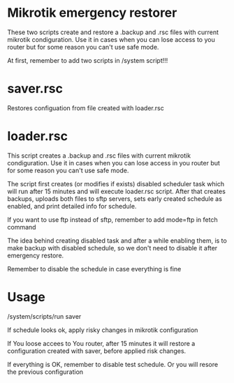 # Mikrotik emergency restorer

These two scripts create and restore a .backup and .rsc files with current mikrotik condiguration. Use it in cases when you can lose access to you router but for some reason you can't use safe mode.

At first, remember to add two scripts in /system script!!! 

saver.rsc
==========
Restores configuation from file created with loader.rsc

loader.rsc 
==========
This script creates a .backup and .rsc files with current mikrotik condiguration. Use it in cases when you can lose access in you router but for some reason you can't use safe mode.

The script first creates (or modifies if exists) disabled scheduler task which will run after 15 minutes and will execute loader.rsc script. After that creates backups, uploads both files to sftp servers, sets early created schedule as enabled, and print detailed info for schedule.

If you want to use ftp instead of sftp, remember to add mode=ftp in fetch command
 
The idea behind creating disabled task and after a while enabling them, is to make backup with disabled schedule, so we don't need to disable it after emergency restore.

Remember to disable the schedule in case everything is fine

# Usage

/system/scripts/run saver

If schedule looks ok, apply risky changes in mikrotik configuration

If You loose accees to You router, after 15 minutes it will restore a configuration created with saver, before applied risk changes.

If everything is OK, remember to disable test schedule. Or you will resore the previous configuration
